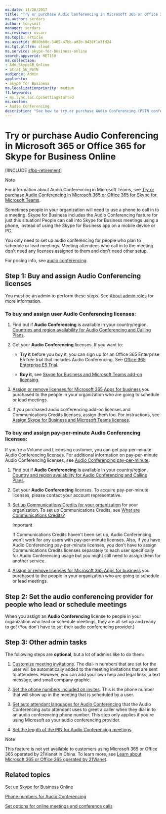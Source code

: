 ```yaml
---
ms.date: 11/28/2017
title: "Try or purchase Audio Conferencing in Microsoft 365 or Office 365 for Skype for Business Online"
ms.author: serdars
author: tonysmit
manager: serdars
ms.reviewer: oscarr
ms.topic: article
ms.assetid: d080bb8c-3465-47bb-ad2b-9428f1a3fd24
ms.tgt.pltfrm: cloud
ms.service: skype-for-business-online
search.appverid: MET150
ms.collection:
- Adm_Skype4B_Online
- Strat_SB_PSTN
audience: Admin
appliesto:
- Skype for Business
ms.localizationpriority: medium
f1.keywords:
- ms.lync.lac.CpcGettingStarted
ms.custom:
- Audio Conferencing
description: "See how to try or purchase Audio Conferencing (PSTN conferencing) licenses for Office 365 to set up conference calls that people can dial in to. "
---
```


# Try or purchase Audio Conferencing in Microsoft 365 or Office 365 for Skype for Business Online

[!INCLUDE [sfbo-retirement](../../Hub/includes/sfbo-retirement.md)]

> [!Note]
> For information about Audio Conferencing in Microsoft Teams, see [Try or purchase Audio Conferencing in Microsoft 365 or Office 365 for Skype for Microsoft Teams](/MicrosoftTeams/try-or-purchase-audio-conferencing-in-office-365-for-teams).


Sometimes people in your organization will need to use a phone to call in to a meeting. Skype for Business includes the Audio Conferencing feature for just this situation! People can call into Skype for Business meetings using a phone, instead of using the Skype for Business app on a mobile device or PC.

You only need to set up audio conferencing for people who plan to schedule or lead meetings. Meeting attendees who call in to the meeting don't need any licenses assigned to them and don't need other setup.

For pricing info, see [audio conferencing](https://www.microsoft.com/microsoft-teams/audio-conferencing).

## Step 1: Buy and assign Audio Conferencing licenses

You must be an admin to perform these steps. See [About admin roles](https://support.office.com/article/da585eea-f576-4f55-a1e0-87090b6aaa9d) for more information.

### To buy and assign user Audio Conferencing licenses:

1. Find out if **Audio Conferencing** is available in your country/region. [Countries and region availability for Audio Conferencing and Calling Plans](/microsoftteams/country-and-region-availability-for-audio-conferencing-and-calling-plans/country-and-region-availability-for-audio-conferencing-and-calling-plans). 
    
2. Get your **Audio Conferencing** licenses. If you want to:

   - **Try it** before you buy it, you can sign up for an Office 365 Enterprise E5 free trial that includes Audio Conferencing. See [Office 365 Enterprise E5 Trial](https://portal.office.com/Signup?OfferId=101bde18-5ffb-4d79-a47b-f5b2c62525b3).

   - **Buy it**, see [Skype for Business and Microsoft Teams add-on licensing](../skype-for-business-and-microsoft-teams-add-on-licensing/skype-for-business-and-microsoft-teams-add-on-licensing.md).

3. [Assign or remove licenses for Microsoft 365 Apps for business](https://support.office.com/article//997596b5-4173-4627-b915-36abac6786dc) you purchased to the people in your organization who are going to schedule or lead meetings.

4. If you purchased audio conferencing add-on licenses and Communications Credits licenses, assign them too. For instructions, see [Assign Skype for Business and Microsoft Teams licenses](../skype-for-business-and-microsoft-teams-add-on-licensing/assign-skype-for-business-and-microsoft-teams-licenses.md).

### To buy and assign pay-per-minute Audio Conferencing licenses:

If you're a Volume and Licensing customer, you can get pay-per-minute Audio Conferencing licenses. For additional information on pay-per-minute Audio Conferencing licenses, see [Audio Conferencing pay-per-minute](/microsoftteams/audio-conferencing-pay-per-minute). 
  
1. Find out if **Audio Conferencing** is available in your country/region. [Country and region availability for Audio Conferencing and Calling Plans](/microsoftteams/country-and-region-availability-for-audio-conferencing-and-calling-plans/country-and-region-availability-for-audio-conferencing-and-calling-plans). 
    
2. Get your **Audio Conferencing** licenses. To acquire pay-per-minute licenses, please contact your account representative.
    
3. [Set up Communications Credits for your organization](/microsoftteams/set-up-communications-credits-for-your-organization) for your organization. To set up Communications Credits, see [What are Communications Credits?](/microsoftteams/what-are-communications-credits)
    
    > [!IMPORTANT]
    > If Communications Credits haven't been set up, Audio Conferencing won't work for any users with pay-per-minute licenses. Also, if you have Audio Conferencing pay-per-minute licenses, you don't have to assign Communications Credits licenses separately to each user specifically for Audio Conferencing usage but you might still need to assign them for another service.

4. [Assign or remove licenses for Microsoft 365 Apps for business](https://support.office.com/article/997596b5-4173-4627-b915-36abac6786dc) you purchased to the people in your organization who are going to schedule or lead meetings.


## Step 2: Set the audio conferencing provider for people who lead or schedule meetings

When you assign an **Audio Conferencing** license to people in your organization who lead or schedule meetings, they are all set up and ready to go! (You don't have to set their audio conferencing provider.)

## Step 3: Other admin tasks

The following steps are **optional**, but a lot of admins like to do them:

1. [Customize meeting invitations](../set-up-skype-for-business-online/customize-meeting-invitations.md). The dial-in numbers that are set for the user will be automatically added to the meeting invitations that are sent to attendees. However, you can add your own help and legal links, a text message, and small company graphic.

2. [Set the phone numbers included on invites](set-the-phone-numbers-included-on-invites.md). This is the phone number that will show up in the meeting that is scheduled by a user.

3. [Set auto attendant languages for Audio Conferencing](set-auto-attendant-languages-for-audio-conferencing.md) that the Audio Conferencing auto attendant uses to greet a caller when they dial in to an audio conferencing phone number. This step only applies if you're using Microsoft as your audio conferencing provider.

4. [Set the length of the PIN for Audio Conferencing meetings](set-the-pin-length-for-audio-conferencing-meetings.md).


> [!NOTE]
> This feature is not yet available to customers using Microsoft 365 or Office 365 operated by 21Vianet in China. To learn more, see [Learn about Microsoft 365 or Office 365 operated by 21Vianet](https://support.office.com/article/A8AB5061-3346-4DA0-BB7C-5260822B53AE).

## Related topics

[Set up Skype for Business Online](../set-up-skype-for-business-online/set-up-skype-for-business-online.md)

[Phone numbers for Audio Conferencing](phone-numbers-for-audio-conferencing.md)

[Set options for online meetings and conference calls](https://support.office.com/article/DCD1CA39-0C1F-466C-9573-F04138FEF5E2)

